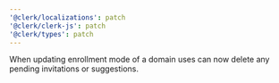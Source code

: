 ```yaml
---
'@clerk/localizations': patch
'@clerk/clerk-js': patch
'@clerk/types': patch
---
```


When updating enrollment mode of a domain uses can now delete any pending invitations or suggestions.
